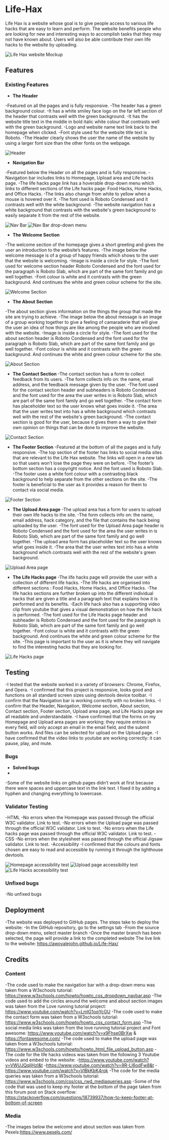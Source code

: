 # Life-Hax
Life Hax is a website whose goal is to give people access to various life hacks that are easy to learn and perform.
The website benefits people who are looking for new and interesting ways to accomplish tasks that they may not have known about.
Users will also be able contribute their own life hacks to the website by uploading.

![Life Hax website Mockup](https://github.com/Awoyalejohn/Life-Hax/blob/main/assets/images/lifehax-mock-up.png)

## Features 

### Existing Features

- __The Header__

-Featured on all the pages and is fully responsive.
-The header has a green background colour.
-It has a white smiley face logo on the far left section of the header that contrasts well with the green background.
-It has the website title text in the middle in bold italic white colour that contrasts well with the green background.
-Logo and website name text link back to the homepage when clicked.
-Font style used for the website title text is Roboto.
-The Header clearly shows the user the name of the website by using a larger font size than the other fonts on the webpage.

![Header](https://github.com/Awoyalejohn/Life-Hax/blob/main/assets/images/nav-bar.png)

- __Navigation Bar__

-Featured below the Header on all the pages and is fully responsive.
-Navigation bar includes links to Homepage, Upload area and Life hacks page.
-The life hacks page link has a hoverable drop-down menu which links to different sections of the Life hacks page: Food Hacks, Home Hacks, and Office Hacks.
-The links also change from white to yellow when a mouse is hovered over it.
-The font used is Roboto Condensed and it contrasts well with the white background.
-The website navigation has a white background that contrasts with the website's green background to easily separate it from the rest of the website.

 
![Nav Bar](https://github.com/Awoyalejohn/Life-Hax/blob/main/assets/images/nav-bar.png)
![Nav Bar drop-down menu](https://github.com/Awoyalejohn/Life-Hax/blob/main/assets/images/nav-bar-dropdown-menu.png)

- __The Welcome Section__

-The welcome section of the homepage gives a short greeting and gives the user an introduction to the website’s features.
-The image below the welcome message is of a group of happy friends which shows to the user that the website is welcoming.
-Image is inside a circle for style.
-The font used for welcome section header Roboto Condensed and the font used for the paragraph is Roboto Slab, which are part of the same font family and go well together.
-Font colour is white and it contrasts with the green background. And continues the white and green colour scheme for the site.

![Welcome Section](https://github.com/Awoyalejohn/Life-Hax/blob/main/assets/images/welcome-section.PNG)

- __The About Section__

-The about section gives information on the things the group that made the site are trying to achieve.
-The image below the about message is an image of a group working together to give a feeling of camaraderie that will give the user an idea of how things are like among the people who are involved with the website.
-Image is inside a circle for style.
-The font used for the about section header is Roboto Condensed and the font used for the paragraph is Roboto Slab, which are part of the same font family and go well together.
-Font colour is white and it contrasts with the green background. And continues the white and green colour scheme for the site.

![About Section](https://github.com/Awoyalejohn/Life-Hax/blob/main/assets/images/about-section.PNG)

- __The Contact Section__
-The contact section has a form to collect feedback from its users.
-The form collects info on: the name, email address, and the feedback message given by the user.
-The font used for the contact section header and subheaders is Roboto Condensed and the font used for the area the user writes in is Roboto Slab, which are part of the same font family and go well together.
-The contact form has placeholder text so the user knows what goes inside it.
-The area that the user writes text into has a white background which contrasts well with the rest of the website's green background.
-The contact section is good for the user, because it gives them a way to give their own opinion on things that can be done to improve the website.

![Contact Section](https://github.com/Awoyalejohn/Life-Hax/blob/main/assets/images/nav-bar.png)

- __The Footer Section__
-Featured at the bottom of all the pages and is fully responsive.
-The top section of the footer has links to social media sites that are relevant to the Life Hax website. The links will open in a new tab so that users won’t lose the page they were on before.
-The footer’s bottom section has a copyright notice. And the font used is Roboto Slab. 
-The footer uses a white font colour with a contrasting black background to help separate from the other sections on the site.
-The footer is beneficial to the user as it provides a reason for them to contact via social media.

![Footer Section](https://github.com/Awoyalejohn/Life-Hax/blob/main/assets/images/nav-bar.png)

- __The Upload Area page__
-The upload area has a form for users to upload their own life hacks to the site.
-The form collects info on: the name, email address, hack category, and the file that contains the hack being uploaded by the user.
-The font used for the Upload Area page header is Roboto Condensed and the font used for the area the user writes in is Roboto Slab, which are part of the same font family and go well together.
-The upload area form has placeholder text so the user knows what goes inside it.
-The area that the user writes text into has a white background which contrasts well with the rest of the website's green background.

![Upload Area page](https://github.com/Awoyalejohn/Life-Hax/blob/main/assets/images/nav-bar.png)

- __The Life Hacks page__
-The life hacks page will provide the user with a collection of different life hacks.
-The life hacks are organised into different sections : Food Hacks, Home Hacks, and Office Hacks.
-The life hacks sections are further broken up into the different individual hacks that are given a title and a paragraph text that explains how it is performed and its benefits.
-Each life hack also has a supporting video clip from youtube that gives a visual demonstration on how the life hack is performed.
-The font used for the Life Hacks page header and subheader is Roboto Condensed and the font used for the paragraph is Roboto Slab, which are part of the same font family and go well together.
-Font colour is white and it contrasts with the green background. And continues the white and green colour scheme for the site.
-This page is important to the user as it is where they will navigate to find the interesting hacks that they are looking for.

![Life Hacks page](https://github.com/Awoyalejohn/Life-Hax/blob/main/assets/images/nav-bar.png)

## Testing

-I tested that the website worked in a variety of browsers: Chrome, Firefox, and Opera.
-I confirmed that this project is responsive, looks good and functions on all standard screen sizes using devtools device toolbar.
-I confirm that the Navigation bar is working correctly with no broken links.
-I confirm that the Header, Navigation, Welcome section, About section, Contact section, Footer section, Upload area page, and Life Hacks page are all readable and understandable.
-I have confirmed that the forms on my Homepage and Upload area pages are working: they require entries in every field, will only accept an email in the email field, and the submit button works.  And files can be selected for upload on the Upload page.
-I have confirmed that the video links to youtube are working correctly: it can pause, play, and mute.

### Bugs

- __Solved bugs__
- 
-Some of the website links on github pages didn’t work at first because there were spaces and uppercase text in the link text. I fixed it by adding a hyphen and changing everything to lowercase.

### Validator Testing
-HTML
  -No errors when the Homepage was passed through the official W3C validator. Link to test.
  -No errors when the Upload page was passed through the official W3C validator. Link to test.
  -No errors when the Life hacks page was passed through the official W3C validator. Link to test.
-CSS
  -No errors when the stylesheet was passed through the official Jigsaw validator. Link to test.
-Accessibility
  -I confirmed that the colours and fonts chosen are easy to read and accessible by running it through the lighthouse devtools.
  
![Homepage accessibility test](https://github.com/Awoyalejohn/Life-Hax/blob/main/assets/images/nav-bar.png)
![Upload page accessibility test](https://github.com/Awoyalejohn/Life-Hax/blob/main/assets/images/nav-bar.png)
![Life Hacks accessibility test](https://github.com/Awoyalejohn/Life-Hax/blob/main/assets/images/nav-bar.png)

### Unfixed bugs
-No unfixed bugs

## Deployment
-The website was deployed to GitHub pages. The steps take to deploy the website:
  -In the GitHub repository, go to the settings tab
  -From the source drop-down menu, select master branch
  -Once the master branch has been selected, the page will provide a link to the completed website 
The live link to the website: https://awoyalejohn.github.io/Life-Hax/


## Credits

### Content

-The code used to make the navigation bar with a drop-down menu was taken from a W3schools tutorial: https://www.w3schools.com/howto/howto_css_dropdown_navbar.asp
-The code used to add the circles around the welcome and about section images was taken from the Love running tutorial project: https://www.youtube.com/watch?v=LmlG1oqYcGU 
-The code used to make the contact form was taken from a W3schools tutorial: https://www.w3schools.com/howto/howto_css_contact_form.asp
-The social media links was taken from the love running tutorial project and Font awesome: https://www.youtube.com/watch?v=x9Fhse0BrXw & https://fontawesome.com/ 
-The code used to make the upload page was taken from a W3schools tutorial: https://www.w3schools.com/howto/howto_html_file_upload_button.asp 
-The code for the life hacks videos was taken from the following 3 Youtube videos and embed to the website:
  -https://www.youtube.com/watch?v=VWUJQqljHzI&t 
  -https://www.youtube.com/watch?v=9R-Ll6odFw8&t 
  -https://www.youtube.com/watch?v=VlBkKbK4rok 
-The code for the media queries was taken from a W3schools tutorial: https://www.w3schools.com/css/css_rwd_mediaqueries.asp 
-Some of the code that was used to keep my footer at the bottom of the page taken from this forum post on Stack overflow: https://stackoverflow.com/questions/18739937/how-to-keep-footer-at-bottom-of-screen 

### Media
-The images below the welcome and about section was taken from Pexels:https://www.pexels.com/ 











